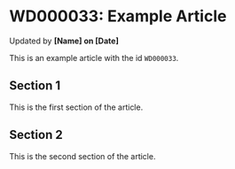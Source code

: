 # WD000033: Example Article #
Updated by **[Name] on [Date]**

This is an example article with the id `WD000033`.

## Section 1

This is the first section of the article.

## Section 2

This is the second section of the article.

